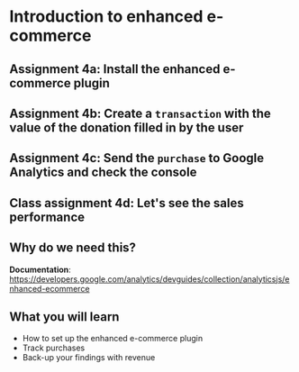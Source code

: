# Introduction to enhanced e-commerce

## Assignment 4a: Install the enhanced e-commerce plugin
 
## Assignment 4b: Create a `transaction` with the value of the donation filled in by the user

## Assignment 4c: Send the `purchase` to Google Analytics and check the console

## Class assignment 4d: Let's see the sales performance

## Why do we need this?

**Documentation**: https://developers.google.com/analytics/devguides/collection/analyticsjs/enhanced-ecommerce

## What you will learn 
- How to set up the enhanced e-commerce plugin
- Track purchases
- Back-up your findings with revenue
